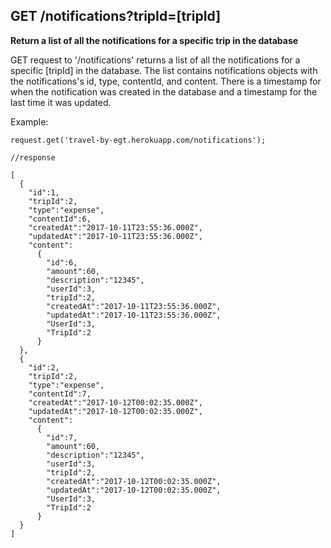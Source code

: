## GET /notifications?tripId=[tripId]

**Return a list of all the notifications for a specific trip in the database**

GET request to '/notifications' returns a list of all the notifications for a specific [tripId] in the database. The list contains notifications objects with the notifications's id, type, contentId, and content. There is a timestamp for when the notification was created in the database and a timestamp for the last time it was updated.

Example:

```
request.get('travel-by-egt.herokuapp.com/notifications');

//response

[
  {
    "id":1,
    "tripId":2,
    "type":"expense",
    "contentId":6,
    "createdAt":"2017-10-11T23:55:36.000Z",
    "updatedAt":"2017-10-11T23:55:36.000Z",
    "content":
      {
        "id":6,
        "amount":60,
        "description":"12345",
        "userId":3,
        "tripId":2,
        "createdAt":"2017-10-11T23:55:36.000Z",
        "updatedAt":"2017-10-11T23:55:36.000Z",
        "UserId":3,
        "TripId":2
      }
  },
  {
    "id":2,
    "tripId":2,
    "type":"expense",
    "contentId":7,
    "createdAt":"2017-10-12T00:02:35.000Z",
    "updatedAt":"2017-10-12T00:02:35.000Z",
    "content":
      {
        "id":7,
        "amount":60,
        "description":"12345",
        "userId":3,
        "tripId":2,
        "createdAt":"2017-10-12T00:02:35.000Z",
        "updatedAt":"2017-10-12T00:02:35.000Z",
        "UserId":3,
        "TripId":2
      }
  }
]

```